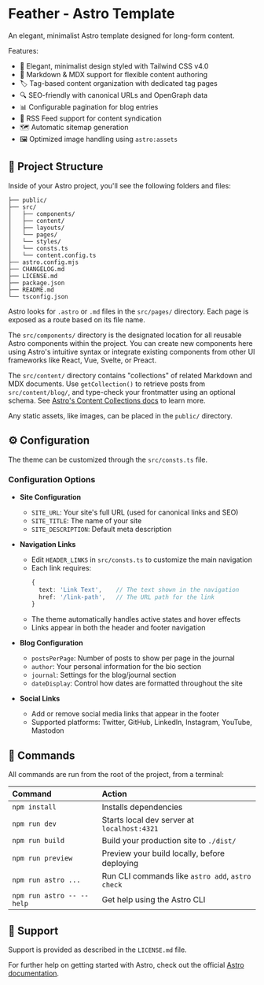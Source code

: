 # Feather - Astro Template

An elegant, minimalist Astro template designed for long-form content.

Features:

- 🎨 Elegant, minimalist design styled with Tailwind CSS v4.0
- 📄 Markdown & MDX support for flexible content authoring
- 🏷️ Tag-based content organization with dedicated tag pages
- 🔍 SEO-friendly with canonical URLs and OpenGraph data
- 📊 Configurable pagination for blog entries
- 📰 RSS Feed support for content syndication
- 🗺️ Automatic sitemap generation
- 🖼️ Optimized image handling using `astro:assets`

## 🚀 Project Structure

Inside of your Astro project, you'll see the following folders and files:

```text
├── public/
├── src/
│   ├── components/
│   ├── content/
│   ├── layouts/
│   └── pages/
│   └── styles/
│   └── consts.ts
│   └── content.config.ts
├── astro.config.mjs
├── CHANGELOG.md
├── LICENSE.md
├── package.json
├── README.md
└── tsconfig.json
```

Astro looks for `.astro` or `.md` files in the `src/pages/` directory. Each page is exposed as a route based on its file name.

The `src/components/` directory is the designated location for all reusable Astro components within the project. You can create new components here using Astro's intuitive syntax or integrate existing components from other UI frameworks like React, Vue, Svelte, or Preact.

The `src/content/` directory contains "collections" of related Markdown and MDX documents. Use `getCollection()` to retrieve posts from `src/content/blog/`, and type-check your frontmatter using an optional schema. See [Astro's Content Collections docs](https://docs.astro.build/en/guides/content-collections/) to learn more.

Any static assets, like images, can be placed in the `public/` directory.

## ⚙️ Configuration

The theme can be customized through the `src/consts.ts` file.

### Configuration Options

- **Site Configuration**
  - `SITE_URL`: Your site's full URL (used for canonical links and SEO)
  - `SITE_TITLE`: The name of your site
  - `SITE_DESCRIPTION`: Default meta description

- **Navigation Links**
  - Edit `HEADER_LINKS` in `src/consts.ts` to customize the main navigation
  - Each link requires:
    ```ts
    {
      text: 'Link Text',    // The text shown in the navigation
      href: '/link-path',   // The URL path for the link
    }
    ```
  - The theme automatically handles active states and hover effects
  - Links appear in both the header and footer navigation

- **Blog Configuration**
  - `postsPerPage`: Number of posts to show per page in the journal
  - `author`: Your personal information for the bio section
  - `journal`: Settings for the blog/journal section
  - `dateDisplay`: Control how dates are formatted throughout the site

- **Social Links**
  - Add or remove social media links that appear in the footer
  - Supported platforms: Twitter, GitHub, LinkedIn, Instagram, YouTube, Mastodon

## 🧞 Commands

All commands are run from the root of the project, from a terminal:

| Command                   | Action                                           |
| :------------------------ | :----------------------------------------------- |
| `npm install`             | Installs dependencies                            |
| `npm run dev`             | Starts local dev server at `localhost:4321`      |
| `npm run build`           | Build your production site to `./dist/`          |
| `npm run preview`         | Preview your build locally, before deploying     |
| `npm run astro ...`       | Run CLI commands like `astro add`, `astro check` |
| `npm run astro -- --help` | Get help using the Astro CLI                     |

## 🛟 Support

Support is provided as described in the `LICENSE.md` file.

For further help on getting started with Astro, check out the official [Astro documentation](https://docs.astro.build).

